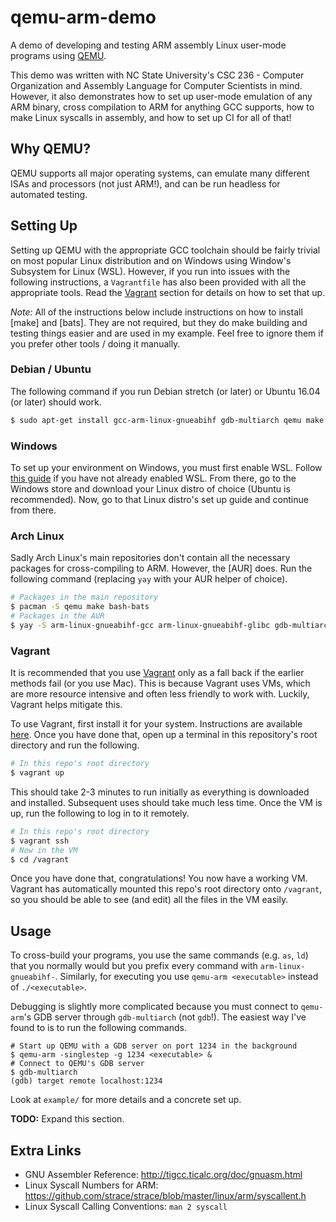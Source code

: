 # qemu-arm-demo

A demo of developing and testing ARM assembly Linux user-mode programs
using [QEMU].

[QEMU]: https://www.qemu.org/

This demo was written with NC State University's CSC 236 - Computer
Organization and Assembly Language for Computer Scientists in mind. However, it
also demonstrates how to set up user-mode emulation of any ARM binary, cross
compilation to ARM for anything GCC supports, how to make Linux syscalls in
assembly, and how to set up CI for all of that!

## Why QEMU?

QEMU supports all major operating systems, can emulate many different ISAs and
processors (not just ARM!), and can be run headless for automated testing.

## Setting Up

Setting up QEMU with the appropriate GCC toolchain should be fairly trivial on
most popular Linux distribution and on Windows using Window's Subsystem for
Linux (WSL). However, if you run into issues with the following instructions, a
`Vagrantfile` has also been provided with all the appropriate tools. Read the
[Vagrant](#vagrant) section for details on how to set that up.

*Note:* All of the instructions below include instructions on how to install
[make] and [bats]. They are not required, but they do make building and testing
things easier and are used in my example. Feel free to ignore them if you
prefer other tools / doing it manually.

### Debian / Ubuntu

The following command if you run Debian stretch (or later) or Ubuntu 16.04 (or
later) should work.

```sh
$ sudo apt-get install gcc-arm-linux-gnueabihf gdb-multiarch qemu make bats
```

### Windows

To set up your environment on Windows, you must first enable WSL. Follow [this
guide](https://docs.microsoft.com/en-us/windows/wsl/install-win10) if you have
not already enabled WSL. From there, go to the Windows store and download your
Linux distro of choice (Ubuntu is recommended). Now, go to that Linux distro's
set up guide and continue from there.

### Arch Linux

Sadly Arch Linux's main repositories don't contain all the necessary packages
for cross-compiling to ARM. However, the [AUR] does. Run the following command
(replacing `yay` with your AUR helper of choice).

```sh
# Packages in the main repository
$ pacman -S qemu make bash-bats
# Packages in the AUR
$ yay -S arm-linux-gnueabihf-gcc arm-linux-gnueabihf-glibc gdb-multiarch
```

### Vagrant

It is recommended that you use [Vagrant] only as a fall back if the earlier
methods fail (or you use Mac). This is because Vagrant uses VMs, which are more
resource intensive and often less friendly to work with. Luckily, Vagrant helps
mitigate this.

To use Vagrant, first install it for your system. Instructions are available
[here](https://www.vagrantup.com/intro/getting-started/install.html). Once you
have done that, open up a terminal in this repository's root directory and run
the following.

```sh
# In this repo's root directory
$ vagrant up
```

This should take 2-3 minutes to run initially as everything is downloaded and
installed. Subsequent uses should take much less time. Once the VM is up, run
the following to log in to it remotely.

```sh
# In this repo's root directory
$ vagrant ssh
# Now in the VM
$ cd /vagrant
```

Once you have done that, congratulations! You now have a working VM. Vagrant
has automatically mounted this repo's root directory onto `/vagrant`, so you
should be able to see (and edit) all the files in the VM easily.

[Vagrant]: https://www.vagrantup.com/

## Usage

To cross-build your programs, you use the same commands (e.g. `as`, `ld`) that
you normally would but you prefix every command with `arm-linux-gnueabihf-`.
Similarly, for executing you use `qemu-arm <executable>` instead of
`./<executable>`.

Debugging is slightly more complicated because you must connect to `qemu-arm`'s
GDB server through `gdb-multiarch` (not `gdb`!). The easiest way I've found to
is to run the following commands.

```nohighlight
# Start up QEMU with a GDB server on port 1234 in the background
$ qemu-arm -singlestep -g 1234 <executable> &
# Connect to QEMU's GDB server
$ gdb-multiarch
(gdb) target remote localhost:1234
```

Look at `example/` for more details and a concrete set up.

**TODO:** Expand this section.

## Extra Links

* GNU Assembler Reference: http://tigcc.ticalc.org/doc/gnuasm.html
* Linux Syscall Numbers for ARM:
  https://github.com/strace/strace/blob/master/linux/arm/syscallent.h
* Linux Syscall Calling Conventions: `man 2 syscall`
